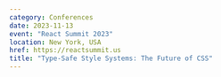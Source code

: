 ```yaml
---
category: Conferences
date: 2023-11-13
event: "React Summit 2023"
location: New York, USA
href: https://reactsummit.us
title: "Type-Safe Style Systems: The Future of CSS"
---
```

